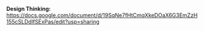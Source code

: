 **Design Thinking:** https://docs.google.com/document/d/19SqNe7fHtCmqXkeDOaX6G3EmZzH155cSLDdlfSExPas/edit?usp=sharing